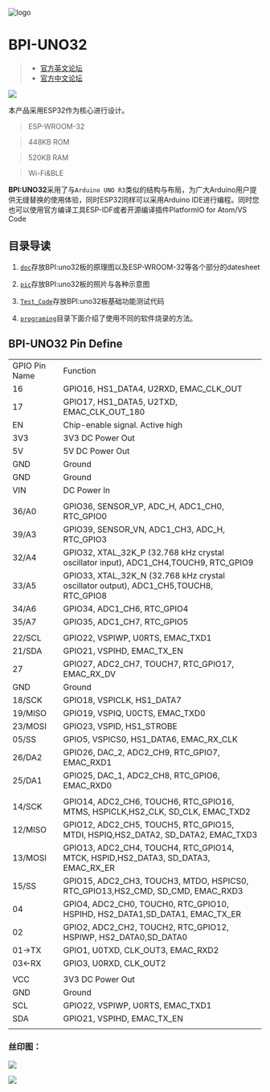 ![logo](/pic/logo.jpg)

# BPI-UNO32

> - [官方英文论坛](http://forum.banana-pi.org/c/BPI-Iot-module/BPI-Webduino)
> - [官方中文论坛](https://forum.banana-pi.org.cn/c/bpi-webduino)

![](/pic/overview.jpg)

本产品采用ESP32作为核心进行设计。

> ESP-WROOM-32

> 448KB ROM

> 520KB RAM

> Wi-Fi&BLE


**BPI:UNO32**采用了与`Arduino UNO R3`类似的结构与布局，为广大Arduino用户提供无缝替换的使用体验，同时ESP32同样可以采用Arduino IDE进行编程。同时您也可以使用官方编译工具ESP-IDF或者开源编译插件PlatformIO for Atom/VS Code

## 目录导读

1. [`doc`](/doc)存放BPI:uno32板的原理图以及ESP-WROOM-32等各个部分的datesheet

2. [`pic`](/pic)存放BPI:uno32板的照片与各种示意图

3. [`Test_Code`](/Test_Code)存放BPI:uno32板基础功能测试代码

3. [`programing`](/programing)目录下面介绍了使用不同的软件烧录的方法。

## BPI-UNO32 Pin Define

<table>
   <tr>
      <td>GPIO Pin Name</td>
      <td>Function</td>
   </tr>
   <tr>
      <td>16</td>
      <td>GPIO16, HS1_DATA4, U2RXD, EMAC_CLK_OUT</td>
   </tr>
   <tr>
      <td>17</td>
      <td>GPIO17, HS1_DATA5, U2TXD, EMAC_CLK_OUT_180</td>
   </tr>
   <tr>
      <td>EN</td>
      <td>Chip-enable signal. Active high</td>
   </tr>
   <tr>
      <td>3V3</td>
      <td>3V3 DC Power Out</td>
   </tr>
   <tr>
      <td>5V</td>
      <td>5V DC Power Out</td>
   </tr>
   <tr>
      <td>GND</td>
      <td>Ground</td>
   </tr>
   <tr>
      <td>GND</td>
      <td>Ground</td>
   </tr>
   <tr>
      <td>VIN</td>
      <td>DC Power In</td>
   </tr>
   <tr>
      <td></td>
      <td></td>
   </tr>
   <tr>
      <td>36/A0</td>
      <td>GPIO36, SENSOR_VP, ADC_H, ADC1_CH0, RTC_GPIO0</td>
   </tr>
   <tr>
      <td>39/A3</td>
      <td>GPIO39, SENSOR_VN, ADC1_CH3, ADC_H, RTC_GPIO3</td>
   </tr>
   <tr>
      <td>32/A4</td>
      <td>GPIO32, XTAL_32K_P (32.768 kHz crystal oscillator input), ADC1_CH4,TOUCH9, RTC_GPIO9</td>
   </tr>
   <tr>
      <td>33/A5</td>
      <td>GPIO33, XTAL_32K_N (32.768 kHz crystal oscillator output), ADC1_CH5,TOUCH8, RTC_GPIO8</td>
   </tr>
   <tr>
      <td>34/A6</td>
      <td>GPIO34, ADC1_CH6, RTC_GPIO4</td>
   </tr>
   <tr>
      <td>35/A7</td>
      <td>GPIO35, ADC1_CH7, RTC_GPIO5</td>
   </tr>
   <tr>
      <td></td>
      <td></td>
   </tr>
   <tr>
      <td>22/SCL</td>
      <td>GPIO22, VSPIWP, U0RTS, EMAC_TXD1</td>
   </tr>
   <tr>
      <td>21/SDA</td>
      <td>GPIO21, VSPIHD, EMAC_TX_EN</td>
   </tr>
   <tr>
      <td>27</td>
      <td>GPIO27, ADC2_CH7, TOUCH7, RTC_GPIO17, EMAC_RX_DV</td>
   </tr>
   <tr>
      <td>GND</td>
      <td>Ground</td>
   </tr>
   <tr>
      <td>18/SCK</td>
      <td>GPIO18, VSPICLK, HS1_DATA7</td>
   </tr>
   <tr>
      <td>19/MISO</td>
      <td>GPIO19, VSPIQ, U0CTS, EMAC_TXD0</td>
   </tr>
   <tr>
      <td>23/MOSI</td>
      <td>GPIO23, VSPID, HS1_STROBE</td>
   </tr>
   <tr>
      <td>05/SS</td>
      <td>GPIO5, VSPICS0, HS1_DATA6, EMAC_RX_CLK</td>
   </tr>
   <tr>
      <td>26/DA2</td>
      <td>GPIO26, DAC_2, ADC2_CH9, RTC_GPIO7, EMAC_RXD1</td>
   </tr>
   <tr>
      <td>25/DA1</td>
      <td>GPIO25, DAC_1, ADC2_CH8, RTC_GPIO6, EMAC_RXD0</td>
   </tr>
   <tr>
      <td></td>
      <td></td>
   </tr>
   <tr>
      <td>14/SCK</td>
      <td>GPIO14, ADC2_CH6, TOUCH6, RTC_GPIO16, MTMS, HSPICLK,HS2_CLK, SD_CLK, EMAC_TXD2</td>
   </tr>
   <tr>
      <td>12/MISO</td>
      <td>GPIO12, ADC2_CH5, TOUCH5, RTC_GPIO15, MTDI, HSPIQ,HS2_DATA2, SD_DATA2, EMAC_TXD3</td>
   </tr>
   <tr>
      <td>13/MOSI</td>
      <td>GPIO13, ADC2_CH4, TOUCH4, RTC_GPIO14, MTCK, HSPID,HS2_DATA3, SD_DATA3, EMAC_RX_ER</td>
   </tr>
   <tr>
      <td>15/SS</td>
      <td>GPIO15, ADC2_CH3, TOUCH3, MTDO, HSPICS0, RTC_GPIO13,HS2_CMD, SD_CMD, EMAC_RXD3</td>
   </tr>
   <tr>
      <td>04</td>
      <td>GPIO4, ADC2_CH0, TOUCH0, RTC_GPIO10, HSPIHD, HS2_DATA1,SD_DATA1, EMAC_TX_ER</td>
   </tr>
   <tr>
      <td>02</td>
      <td>GPIO2, ADC2_CH2, TOUCH2, RTC_GPIO12, HSPIWP, HS2_DATA0,SD_DATA0</td>
   </tr>
   <tr>
      <td>01->TX</td>
      <td>GPIO1, U0TXD, CLK_OUT3, EMAC_RXD2</td>
   </tr>
   <tr>
      <td>03<-RX</td>
      <td>GPIO3, U0RXD, CLK_OUT2</td>
   </tr>
   <tr>
      <td></td>
      <td></td>
   </tr>
   <tr>
      <td>VCC</td>
      <td>3V3 DC Power Out</td>
   </tr>
   <tr>
      <td>GND</td>
      <td>Ground</td>
   </tr>
   <tr>
      <td>SCL</td>
      <td>GPIO22, VSPIWP, U0RTS, EMAC_TXD1</td>
   </tr>
   <tr>
      <td>SDA</td>
      <td>GPIO21, VSPIHD, EMAC_TX_EN</td>
   </tr>
   <tr>
      <td></td>
   </tr>
</table>

### 丝印图：

![](/pic/top.png)

![](/pic/bot.png)
